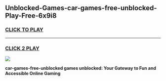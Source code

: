 
## Unblocked-Games-car-games-free-unblocked-Play-Free-6x9i8
<h3>
<a href="https://premium76.site?title=car-games-free-unblocked&ref=10A">CLICK TO PLAY</a></h3>
<hr>

<h3>
<a href="https://premium76.site?title=car-games-free-unblocked&ref=10A">CLICK 2 PLAY</a>
  
</h3>

<a href="https://premium76.site?title=car-games-free-unblocked&ref=10A"><img src="https://clearcache.store/games.png"></a>


**car-games-free-unblocked games unblocked: Your Gateway to Fun and Accessible Online Gaming**

